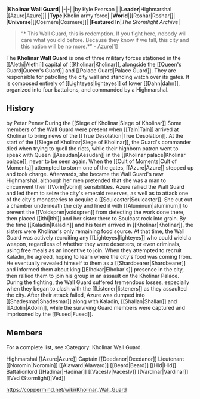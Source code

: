 |**Kholinar Wall Guard**|
|-|-|
|by  Kyle Pearson |
|**Leader**|Highmarshal [[Azure\|Azure]]|
|**Type**|Kholin army force|
|**World**|[[Roshar\|Roshar]]|
|**Universe**|[[Cosmere\|Cosmere]]|
|**Featured In**|*The Stormlight Archive*|

>“* This Wall Guard, this is redemption. If you fight here, nobody will care what you did before. Because they know if we fall, this city and this nation will be no more.*”
\- Azure[1]


The **Kholinar Wall Guard** is one of three military forces stationed in the [[Alethi\|Alethi]] capital of [[Kholinar\|Kholinar]], alongside the [[Queen's Guard\|Queen's Guard]] and [[Palace Guard\|Palace Guard]]. They are responsible for patrolling the city wall and standing watch over its gates. It is composed entirely of [[Lighteyes\|lighteyes]] of lower [[Dahn\|dahn]], organized into four battalions, and commanded by a Highmarshal.

## History
 by  Petar Penev  During the [[Siege of Kholinar\|Siege of Kholinar]]
Some members of the Wall Guard were present when [[Taln\|Taln]] arrived at Kholinar to bring news of the [[True Desolation\|True Desolation]].
At the start of the [[Siege of Kholinar\|Siege of Kholinar]], the Guard's commander died when trying to quell the riots, while their highborn patron went to speak with Queen [[Aesudan\|Aesudan]] in the [[Kholinar palace\|Kholinar palace]], never to be seen again. When the [[Cult of Moments\|Cult of Moments]] attempted to storm one of the gates, [[Azure\|Azure]] stepped up and took charge. Afterwards, she became the Wall Guard's new Highmarshal, although her men pretended that she was a man to circumvent their [[Vorin\|Vorin]] sensibilities.
Azure rallied the Wall Guard and led them to seize the city's emerald reserves, as well as to attack one of the city's monasteries to acquire a [[Soulcaster\|Soulcaster]]. She cut out a chamber underneath the city and lined it with [[Aluminum\|aluminum]] to prevent the [[Voidspren\|voidspren]] from detecting the work done there, then placed [[Ithi\|Ithi]] and her sister there to Soulcast rock into grain. By the time [[Kaladin\|Kaladin]] and his team arrived in [[Kholinar\|Kholinar]], the sisters were Kholinar's only remaining food source.
At that time, the Wall Guard was actively recruiting any [[Lighteyes\|lighteyes]] who could wield a weapon, regardless of whether they were deserters, or even criminals, using free meals as an incentive to join. When they attempted to recruit Kaladin, he agreed, hoping to learn where the city's food was coming from. He eventually revealed himself to them as a [[Shardbearer\|Shardbearer]] and informed them about king [[Elhokar\|Elhokar's]] presence in the city, then rallied them to join his group in an assault on the Kholinar Palace.
During the fighting, the Wall Guard suffered tremendous losses, especially when they began to clash with the [[Listener\|listeners]] as they assaulted the city. After their attack failed, Azure was dumped into [[Shadesmar\|Shadesmar]] along with Kaladin, [[Shallan\|Shallan]] and [[Adolin\|Adolin]], while the surviving Guard members were captured and imprisoned by the [[Fused\|Fused]].

## Members
For a complete list, see :Category: Kholinar Wall Guard.

Highmarshal [[Azure\|Azure]]
Captain [[Deedanor\|Deedanor]]
Lieutenant [[Noromin\|Noromin]]
[[Alaward\|Alaward]]
[[Beard\|Beard]]
[[Hid\|Hid]]
Battalionlord [[Hadinar\|Hadinar]]
[[Vaceslv\|Vaceslv]]
[[Vardinar\|Vardinar]]
[[Ved (Stormlight)\|Ved]]



https://coppermind.net/wiki/Kholinar_Wall_Guard